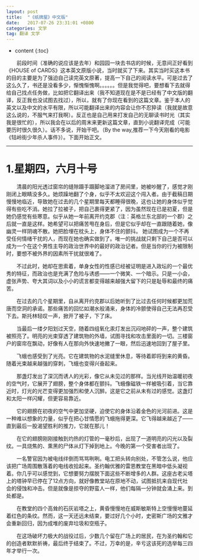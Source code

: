 ```yaml
---
layout: post
title:  "《纸牌屋》中文版"
date:   2017-07-26 23:31:01 +0800
categories: 文学
tag: 翻译 文学
---
```


* content
{:toc}



&emsp;&emsp;前段时间（准确的说应该是去年）和园园一块去书店的时候，无意间正好看到《HOUSE of CARDS》这本英文原版小说，当时就买了下来。其实当时买这本书的目的主要是为了强迫自己读完英文原著，提高一下自己的阅读水平。可是过去了这么久了，书还是没看多少，惭愧惭愧啊。。。。。。但是我觉得吧，要想看下去就得给自己找点任务做，比如把它翻译出来（我不知道现在是不是已经有了中文版的翻译，反正我也没试图去找过），所以，就有了你现在看到的这篇文章。鉴于本人的英文以及中文的水平有限，所以可能翻译出来的内容会让你不忍猝读（我就是故意这么说的，不服气来打我啊）。反正也是自己用来打发自己的无聊读书时光（其实我是很忙的），所以我会在以后的周末来更新这篇文章，直到小说翻译完成（可能要历时很久很久）。话不多说，开始干吧。（By the way,推荐一下今天刚看的电影《牯岭街少年杀人事件》）。下面开始正文。

<hr>

1.星期四，六月十号
====================================
&emsp;&emsp;清晨的阳光透过窗帘的缝隙蹑手蹑脚地溜进了房间里，她被吵醒了，感觉才刚刚闭上眼睛没多久。她烦躁地翻了个身，似乎不太欢迎这个闯入者。由于截稿日期慢慢地临近，导致她在过去的几个星期里每天都睡得很晚，这也让她的身体似乎觉得有些吃不消。她拉了拉被子，把自己裹得更紧了，因为虽然现在已是初夏，但是她仍感觉有些寒意。似乎从她一年前离开约克郡（注：英格兰东北部的一个郡）之后就一直是这样。她希望可以把痛苦甩在身后，但是它似乎却在一直跟随着她，像幽灵一样阴魂不散。她把脸埋在枕头上，身体不住的颤抖。
她试图成为一个不再受任何情绪干扰的人，而现在她也确实做到了。唯一的挑战就只剩下自己是否可以成为一个在这个男性主导的政治世界中的最好的政治记者。但是当你的行为被限制时，要想不被外界的因素所干扰就很难了。

&emsp;&emsp;不过此时，她却在思索着，单身女性的性感已经被证明是进入政坛的一个最优秀的特征，而政治也是充满了危险与诱惑——一个微笑、一个暗示。只是一小会，虚张声势、夸大其词以及小小的谎言都变得越来越强大留下的只是耻辱和最终的痛苦。

&emsp;&emsp;在过去的几个星期里，自从离开约克郡以后她听到了比过去任何时候都更加荒唐而空洞的承诺。那些痛苦的回忆如潮水般涌来，身体的冷颤使得自己无法再忍受下去。斯托林轻叹一声，掀开了被子，下了床。

&emsp;&emsp;当最后一缕夕阳划过天空，随着四组氧化汞灯发出沉闷地砰的一声，整个建筑被照亮了。明亮的光束穿透了建筑物的外墙，试图寻找和攻击里面的一切。三楼窗户的窗帘在飘动，好像有人在那向外快速地撇了一眼，然后迅速地回到了屋子里。

&emsp;&emsp;飞蛾也感受到了光亮。它在建筑物的水泥缝里休息，等待着即将到来的黄昏。随着光束越来越强的穿刺，飞蛾也变得兴奋起来。

&emsp;&emsp;那盏灯发出了深沉而诱人的光彩，像它从未见过的那样。当光线开始温暖初夜的空气时，它展开了翅膀，整个身体都在颤抖。飞蛾像磁铁一样被吸引着，当它靠近时，灯光的光芒变得更加强烈和使人沉醉。这是它之前从未有过的感觉。这盏灯和太阳一样闪耀，但更容易靠近。

&emsp;&emsp;它的翅膀在初夜的空气中更加坚硬，迫使它的身体沿着金色的光河前进。这是一种难以想象的力量，似乎在把心甘情愿的飞蛾拖得更深。它飞得越来越近了——直到最后一股渴望胜利的推力，它就在那儿！

&emsp;&emsp;在它的翅膀刚刚接触到灼热的灯管的一毫秒后，出现了一道明亮的闪光以及裂纹。一具烧焦的、熏黑的尸体从灯下掉到地上。今晚的第一个受害者出现了。

&emsp;&emsp;一名警官因为被电线绊倒而骂骂咧咧。电工把头转向别处，不管怎么说，他应该把广场周围散落着的电线收拾起来。圣约翰优雅的雷恩教堂在黑暗中低头凝视着。你几乎可以感觉到，它想要努力摆脱下面这些不断增多的人群。这座古老尖塔上的塔钟早已停在了12点方向，就好像教堂站在原地不动，试图抵抗来自现代社会的侵蚀和冲击。但是就像是掠夺的野蛮人一样，他们每隔一分钟就会涌上来。到处都是。

&emsp;&emsp;在教堂的四个高耸的石灰岩塔之上，黄昏慢慢地在威斯敏斯特上空慢慢地蔓延着红色的条纹。然而，这一天还远未结束，要过好几个小时，史密斯广场的文雅才会重新回归，因为成堆的废弃垃圾和空瓶子。

&emsp;&emsp;在这场破坏力极大的战役过后，少数几个留在广场上的居民，在为圣约翰和它的创造者默默祈祷，最后终于结束了。不过，万幸的是，辛亏这该死的选举每三四年才举行一次。


